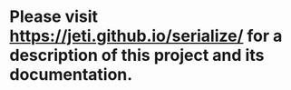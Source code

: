# Please visit https://jeti.github.io/serialize/ for a description of this project and its documentation.
